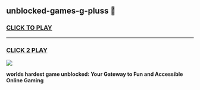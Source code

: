 
## unblocked-games-g-pluss 👋
<h3>
<a href="https://premium.freeplayer.one?title=unblocked-games-g-pluss&ref=14F">CLICK TO PLAY</a></h3>
<hr>

<h3>
<a href="https://premium.freeplayer.one?title=unblocked-games-g-pluss&ref=14F">CLICK 2 PLAY</a>
  
</h3>

<a href="https://premium.freeplayer.one?title=unblocked-games-g-pluss&ref=12F/"><img src="https://clearcache.store/games.png"></a>


**worlds hardest game unblocked: Your Gateway to Fun and Accessible Online Gaming**
